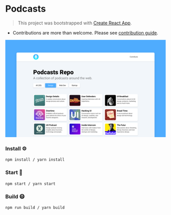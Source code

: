 # Podcasts
> This project was bootstrapped with [Create React App](https://github.com/facebook/create-react-app).
- Contributions are more than welcome. Please see [contribution guide](contributing.md).

![Readme Background](./src/static/github-bg.png)

### Install ⚙️

```
npm install / yarn install
```

### Start 🏃

```
npm start / yarn start
```

### Build 😷

```
npm run build / yarn build
```

